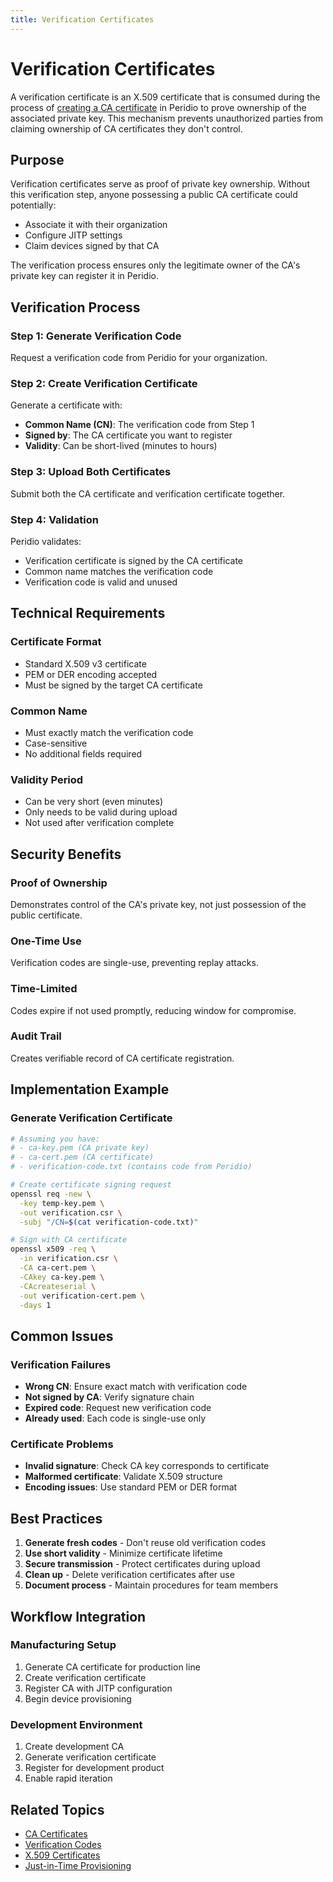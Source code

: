 ```yaml
---
title: Verification Certificates
---
```


# Verification Certificates

A verification certificate is an X.509 certificate that is consumed during the process of [creating a CA certificate](/platform/guides/creating-ca-certificates) in Peridio to prove ownership of the associated private key. This mechanism prevents unauthorized parties from claiming ownership of CA certificates they don't control.

## Purpose

Verification certificates serve as proof of private key ownership. Without this verification step, anyone possessing a public CA certificate could potentially:
- Associate it with their organization
- Configure JITP settings
- Claim devices signed by that CA

The verification process ensures only the legitimate owner of the CA's private key can register it in Peridio.

## Verification Process

### Step 1: Generate Verification Code
Request a verification code from Peridio for your organization.

### Step 2: Create Verification Certificate
Generate a certificate with:
- **Common Name (CN)**: The verification code from Step 1
- **Signed by**: The CA certificate you want to register
- **Validity**: Can be short-lived (minutes to hours)

### Step 3: Upload Both Certificates
Submit both the CA certificate and verification certificate together.

### Step 4: Validation
Peridio validates:
- Verification certificate is signed by the CA certificate
- Common name matches the verification code
- Verification code is valid and unused

## Technical Requirements

### Certificate Format
- Standard X.509 v3 certificate
- PEM or DER encoding accepted
- Must be signed by the target CA certificate

### Common Name
- Must exactly match the verification code
- Case-sensitive
- No additional fields required

### Validity Period
- Can be very short (even minutes)
- Only needs to be valid during upload
- Not used after verification complete

## Security Benefits

### Proof of Ownership
Demonstrates control of the CA's private key, not just possession of the public certificate.

### One-Time Use
Verification codes are single-use, preventing replay attacks.

### Time-Limited
Codes expire if not used promptly, reducing window for compromise.

### Audit Trail
Creates verifiable record of CA certificate registration.

## Implementation Example

### Generate Verification Certificate
```bash
# Assuming you have:
# - ca-key.pem (CA private key)
# - ca-cert.pem (CA certificate)
# - verification-code.txt (contains code from Peridio)

# Create certificate signing request
openssl req -new \
  -key temp-key.pem \
  -out verification.csr \
  -subj "/CN=$(cat verification-code.txt)"

# Sign with CA certificate
openssl x509 -req \
  -in verification.csr \
  -CA ca-cert.pem \
  -CAkey ca-key.pem \
  -CAcreateserial \
  -out verification-cert.pem \
  -days 1
```

## Common Issues

### Verification Failures
- **Wrong CN**: Ensure exact match with verification code
- **Not signed by CA**: Verify signature chain
- **Expired code**: Request new verification code
- **Already used**: Each code is single-use only

### Certificate Problems
- **Invalid signature**: Check CA key corresponds to certificate
- **Malformed certificate**: Validate X.509 structure
- **Encoding issues**: Use standard PEM or DER format

## Best Practices

1. **Generate fresh codes** - Don't reuse old verification codes
2. **Use short validity** - Minimize certificate lifetime
3. **Secure transmission** - Protect certificates during upload
4. **Clean up** - Delete verification certificates after use
5. **Document process** - Maintain procedures for team members

## Workflow Integration

### Manufacturing Setup
1. Generate CA certificate for production line
2. Create verification certificate
3. Register CA with JITP configuration
4. Begin device provisioning

### Development Environment
1. Create development CA
2. Generate verification certificate
3. Register for development product
4. Enable rapid iteration

## Related Topics

- [CA Certificates](/dev-center/peridio-core/device-management/ca-certificates)
- [Verification Codes](/dev-center/peridio-core/device-management/verification-codes)
- [X.509 Certificates](/dev-center/peridio-core/device-management/x509)
- [Just-in-Time Provisioning](/dev-center/peridio-core/device-management/just-in-time-provisioning)
